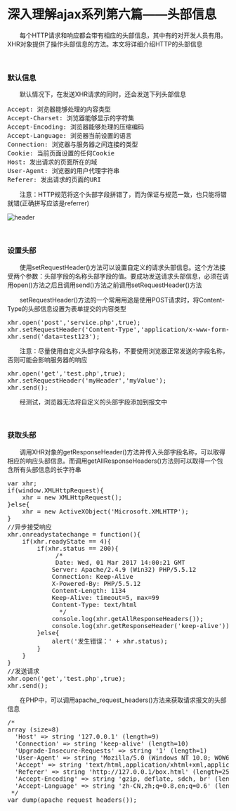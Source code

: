 # 深入理解ajax系列第六篇——头部信息

&emsp;&emsp;每个HTTP请求和响应都会带有相应的头部信息，其中有的对开发人员有用。XHR对象提供了操作头部信息的方法。本文将详细介绍HTTP的头部信息

&nbsp;

### 默认信息

&emsp;&emsp;默认情况下，在发送XHR请求的同时，还会发送下列头部信息

<div>
<pre>Accept: 浏览器能够处理的内容类型
Accept-Charset: 浏览器能够显示的字符集
Accept-Encoding: 浏览器能够处理的压缩编码
Accept-Language: 浏览器当前设置的语言
Connection: 浏览器与服务器之间连接的类型
Cookie: 当前页面设置的任何Cookie
Host: 发出请求的页面所在的域
User-Agent: 浏览器的用户代理字符串
Referer: 发出请求的页面的URI</pre>
</div>

&emsp;&emsp;注意：HTTP规范将这个头部字段拼错了，而为保证与规范一致，也只能将错就错(正确拼写应该是referrer)

![header](https://pic.xiaohuochai.site/blog/js_ajax_header.png)

&nbsp;

### 设置头部

&emsp;&emsp;使用setRequestHeader()方法可以设置自定义的请求头部信息。这个方法接受两个参数：头部字段的名称头部字段的值。要成功发送请求头部信息，必须在调用open()方法之后且调用send()方法之前调用setRequestHeader()方法&nbsp;

&emsp;&emsp;setRequestHeader()方法的一个常用用途是使用POST请求时，将Content-Type的头部信息设置为表单提交的内容类型

<div>
<pre>xhr.open('post','service.php',true);
xhr.setRequestHeader('Content-Type','application/x-www-form-urlencoded');
xhr.send('data=test123');</pre>
</div>

&emsp;&emsp;注意：尽量使用自定义头部字段名称，不要使用浏览器正常发送的字段名称，否则可能会影响服务器的响应

<div>
<pre>xhr.open('get','test.php',true);
xhr.setRequestHeader('myHeader','myValue');
xhr.send();    </pre>
</div>

&emsp;&emsp;经测试，浏览器无法将自定义的头部字段添加到报文中

&nbsp;

### 获取头部

&emsp;&emsp;调用XHR对象的getResponseHeader()方法并传入头部字段名称，可以取得相应的响应头部信息。而调用getAllResponseHeaders()方法则可以取得一个包含所有头部信息的长字符串

<div>
<pre>var xhr;
if(window.XMLHttpRequest){
    xhr = new XMLHttpRequest();
}else{
    xhr = new ActiveXObject('Microsoft.XMLHTTP');
}
//异步接受响应
xhr.onreadystatechange = function(){
    if(xhr.readyState == 4){
        if(xhr.status == 200){
             /*
             Date: Wed, 01 Mar 2017 14:00:21 GMT
            Server: Apache/2.4.9 (Win32) PHP/5.5.12
            Connection: Keep-Alive
            X-Powered-By: PHP/5.5.12
            Content-Length: 1134
            Keep-Alive: timeout=5, max=99
            Content-Type: text/html
              */
            console.log(xhr.getAllResponseHeaders());
            console.log(xhr.getResponseHeader('keep-alive'));//timeout=5, max=99
        }else{
            alert('发生错误：' + xhr.status);
        }
    }
}
//发送请求
xhr.open('get','test.php',true);
xhr.send();    </pre>
</div>

&emsp;&emsp;在PHP中，可以调用apache_request_headers()方法来获取请求报文的头部信息

<div>
<pre>/*
array (size=8)
  'Host' =&gt; string '127.0.0.1' (length=9)
  'Connection' =&gt; string 'keep-alive' (length=10)
  'Upgrade-Insecure-Requests' =&gt; string '1' (length=1)
  'User-Agent' =&gt; string 'Mozilla/5.0 (Windows NT 10.0; WOW64) AppleWebKit/537.36 (KHTML, like Gecko) Chrome/55.0.2883.87 Safari/537.36' (length=109)
  'Accept' =&gt; string 'text/html,application/xhtml+xml,application/xml;q=0.9,image/webp,*/*;q=0.8' (length=74)
  'Referer' =&gt; string 'http://127.0.0.1/box.html' (length=25)
  'Accept-Encoding' =&gt; string 'gzip, deflate, sdch, br' (length=23)
  'Accept-Language' =&gt; string 'zh-CN,zh;q=0.8,en;q=0.6' (length=23)
 */
var_dump(apache_request_headers());</pre>
</div>

